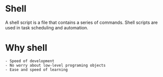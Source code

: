 # Shell
A shell script is a file that contains a series of commands. Shell scripts are used in task scheduling and automation.

# Why shell
    - Speed of development
    - No worry about low-level programing objects
    - Ease and speed of learning